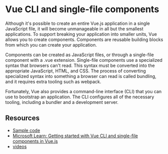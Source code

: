 # Vue CLI and single-file components

Although it's possible to create an entire Vue.js application in a single JavaScript file, it will become unmanageable in all but the smallest applications. To support breaking your application into smaller units, Vue allows you to create components. Components are reusable building blocks from which you can create your application.

Components can be created as JavaScript files, or through a single-file component with a .vue extension. Single-file components use a specialized syntax that browsers can't read. This syntax must be converted into the appropriate JavaScript, HTML, and CSS. The process of converting specialized syntax into something a browser can read is called bundling, and it requires extra tooling such as webpack.

Fortunately, Vue also provides a command-line interface (CLI) that you can use to bootstrap an application. The CLI configures all of the necessary tooling, including a bundler and a development server.

## Resources

- [Sample code](./code)
- [Microsoft Learn: Getting started with Vue CLI and single-file components in Vue.js](https://docs.microsoft.com/learn/modules/vue-cli-components/)
- [videos](link)
